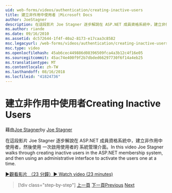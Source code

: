 ```yaml
---
uid: web-forms/videos/authentication/creating-inactive-users
title: 建立非作用中使用者 |Microsoft Docs
author: JoeStagner
description: 在這段影片 Joe Stagner 逐步解說在 ASP.NET 成員資格系統中，建立非作用中使用者，然後使用 啟用使用者的 系統管理介面...
ms.author: riande
ms.date: 09/16/2010
ms.assetid: dc572644-1f4f-40a2-8173-e17caa3c8582
msc.legacyurl: /web-forms/videos/authentication/creating-inactive-users
msc.type: video
ms.openlocfilehash: 45ab6cec449886d08396509fca4a3b12c4f16e05
ms.sourcegitcommit: 45ac74e400f9f2b7dbded66297730f6f14a4eb25
ms.translationtype: MT
ms.contentlocale: zh-TW
ms.lasthandoff: 08/16/2018
ms.locfileid: "41824736"
---
```

<a name="creating-inactive-users"></a><span data-ttu-id="7a3bf-103">建立非作用中使用者</span><span class="sxs-lookup"><span data-stu-id="7a3bf-103">Creating Inactive Users</span></span>
====================
<span data-ttu-id="7a3bf-104">藉由[Joe Stagner](https://github.com/JoeStagner)</span><span class="sxs-lookup"><span data-stu-id="7a3bf-104">by [Joe Stagner](https://github.com/JoeStagner)</span></span>

<span data-ttu-id="7a3bf-105">在這段影片 Joe Stagner 逐步解說在 ASP.NET 成員資格系統中，建立非作用中使用者，然後使用 一次啟用使用者的 系統管理介面。</span><span class="sxs-lookup"><span data-stu-id="7a3bf-105">In this video Joe Stagner walks through creating inactive users in the ASP.NET membership system, and then using an administrative interface to activate the users one at a time.</span></span>

[<span data-ttu-id="7a3bf-106">&#9654;觀看影片 （23 分鐘）</span><span class="sxs-lookup"><span data-stu-id="7a3bf-106">&#9654; Watch video (23 minutes)</span></span>](https://channel9.msdn.com/Blogs/ASP-NET-Site-Videos/creating-inactive-users)

> [!div class="step-by-step"]
> <span data-ttu-id="7a3bf-107">[上一頁](simple-web-service-authentication.md)
> [下一頁](sql-injection-defense.md)</span><span class="sxs-lookup"><span data-stu-id="7a3bf-107">[Previous](simple-web-service-authentication.md)
[Next](sql-injection-defense.md)</span></span>
